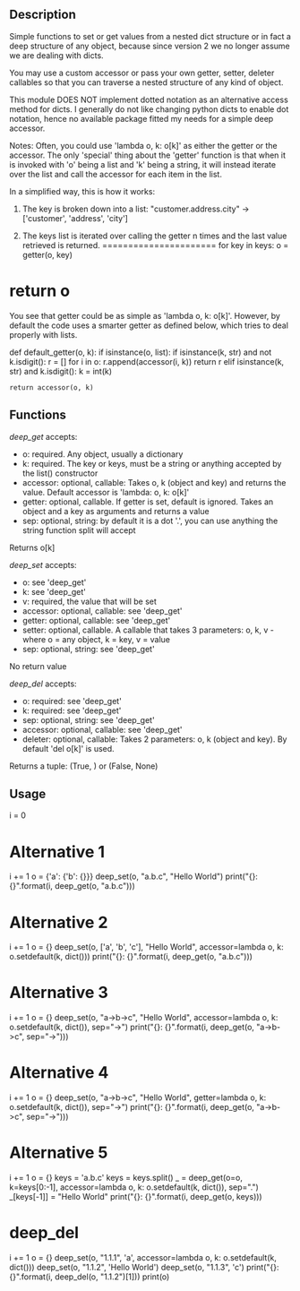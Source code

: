 ## Description

Simple functions to set or get values from a nested dict structure or in fact a deep structure of any object, because
since version 2 we no longer assume we are dealing with dicts.

You may use a custom accessor or pass your own getter, setter, deleter callables so that you can traverse a nested structure of any kind of 
object.

This module DOES NOT implement dotted notation as an alternative access method for dicts.
I generally do not like changing python dicts to enable dot notation, hence no available
package fitted my needs for a simple deep accessor.

Notes:
Often, you could use 'lambda o, k: o[k]' as either the getter or the accessor. The only 'special' thing about the 'getter' function is that when it is
invoked with 'o' being a list and 'k' being a string, it will instead iterate over the list and call the accessor for each item in the list.

In a simplified way, this is how it works:

1. The key is broken down into a list: "customer.address.city" -> ['customer', 'address', 'city'] 

2. The keys list is iterated over calling the getter n times and the last value retrieved is returned.
======================
for key in keys:
   o = getter(o, key)

return o
======================

You see that getter could be as simple as 'lambda o, k: o[k]'. However, by default the code uses a smarter getter as defined below,
which tries to deal properly with lists.

def default_getter(o, k):
    if isinstance(o, list):
        if isinstance(k, str) and not k.isdigit():
            r = []
            for i in o:
                r.append(accessor(i, k))
            return r
        elif isinstance(k, str) and k.isdigit():
            k = int(k)
    
    return accessor(o, k)


## Functions

*deep_get* accepts:
- o: required. Any object, usually a dictionary
- k: required. The key or keys, must be a string or anything accepted by the list() constructor
- accessor: optional, callable: Takes o, k (object and key) and returns the value. Default accessor is 'lambda: o, k: o[k]'
- getter: optional, callable. If getter is set, default is ignored. Takes an object and a key as arguments and returns a value
- sep: optional, string: by default it is a dot '.', you can use anything the string function split will accept

Returns o[k]


*deep_set* accepts:
- o: see 'deep_get'
- k: see 'deep_get'
- v: required, the value that will be set
- accessor: optional, callable: see 'deep_get'
- getter: optional, callable: see 'deep_get'
- setter: optional, callable. A callable that takes 3 parameters: o, k, v - where o = any object, k = key, v = value
- sep: optional, string: see 'deep_get'

No return value


*deep_del* accepts:
- o: required: see 'deep_get'
- k: required: see 'deep_get'
- sep: optional, string: see 'deep_get'
- accessor: optional, callable: see 'deep_get'
- deleter: optional, callable: Takes 2 parameters: o, k (object and key). By default 'del o[k]' is used.

Returns a tuple:
(True, <value of the entry that was deleted>) or
(False, None)


## Usage

i = 0

# Alternative 1
i += 1
o = {'a': {'b': {}}}
deep_set(o, "a.b.c", "Hello World")
print("{}: {}".format(i, deep_get(o, "a.b.c")))

# Alternative 2
i += 1
o = {}
deep_set(o, ['a', 'b', 'c'], "Hello World", accessor=lambda o, k: o.setdefault(k, dict()))
print("{}: {}".format(i, deep_get(o, "a.b.c")))

# Alternative 3
i += 1
o = {}
deep_set(o, "a->b->c", "Hello World", accessor=lambda o, k: o.setdefault(k, dict()), sep="->")
print("{}: {}".format(i, deep_get(o, "a->b->c", sep="->")))

# Alternative 4
i += 1
o = {}
deep_set(o, "a->b->c", "Hello World", getter=lambda o, k: o.setdefault(k, dict()), sep="->")
print("{}: {}".format(i, deep_get(o, "a->b->c", sep="->")))

# Alternative 5
i += 1
o = {}
keys = 'a.b.c'
keys = keys.split()
_ = deep_get(o=o, k=keys[0:-1], accessor=lambda o, k: o.setdefault(k, dict()), sep=".")
_[keys[-1]] = "Hello World"
print("{}: {}".format(i, deep_get(o, keys)))

# deep_del
i += 1
o = {}
deep_set(o, "1.1.1", 'a', accessor=lambda o, k: o.setdefault(k, dict()))
deep_set(o, "1.1.2", 'Hello World')
deep_set(o, "1.1.3", 'c')
print("{}: {}".format(i, deep_del(o, "1.1.2")[1]))
print(o)
